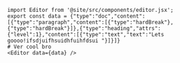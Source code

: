 
    import Editor from '@site/src/components/editor.jsx';
    export const data = {"type":"doc","content":[{"type":"paragraph","content":[{"type":"hardBreak"},{"type":"hardBreak"}]},{"type":"heading","attrs":{"level":1},"content":[{"type":"text","text":"Lets goooo!ifsdjuifhsuidhfuihfdsui "}]}]}
    # Ver cool bro
    <Editor data={data} />
    